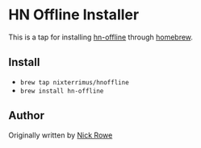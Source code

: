 # HN Offline Installer

This is a tap for installing
[hn-offline](https://github.com/nixterrimus/hn-offline) through
[homebrew](https://github.com/mxcl/homebrew).

## Install

- `brew tap nixterrimus/hnoffline`
- `brew install hn-offline`

## Author

Originally written by [Nick Rowe](http://dcxn.com)
